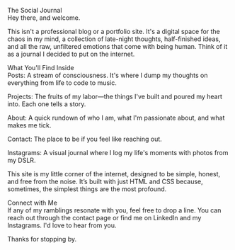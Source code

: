 The Social Journal
<br>
Hey there, and welcome.

This isn't a professional blog or a portfolio site. It's a digital space for the chaos in my mind, a collection of late-night thoughts, half-finished ideas, and all the raw, unfiltered emotions that come with being human. Think of it as a journal I decided to put on the internet.

What You'll Find Inside
<br>
Posts: A stream of consciousness. It's where I dump my thoughts on everything from life to code to music.

Projects: The fruits of my labor—the things I've built and poured my heart into. Each one tells a story.

About: A quick rundown of who I am, what I'm passionate about, and what makes me tick.

Contact: The place to be if you feel like reaching out.

Instagrams: A visual journal where I log my life's moments with photos from my DSLR.

This site is my little corner of the internet, designed to be simple, honest, and free from the noise. It’s built with just HTML and CSS because, sometimes, the simplest things are the most profound.

Connect with Me
<br>
If any of my ramblings resonate with you, feel free to drop a line. You can reach out through the contact page or find me on LinkedIn and my Instagrams. I'd love to hear from you.

Thanks for stopping by.
